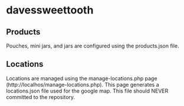 # davessweettooth

## Products
Pouches, mini jars, and jars are configured using the products.json file.

## Locations
Locations are managed using the manage-locations.php page (http://localhos/manage-locations.php). This page generates a locations.json file used for the google map. This file should NEVER committed to the repository.

